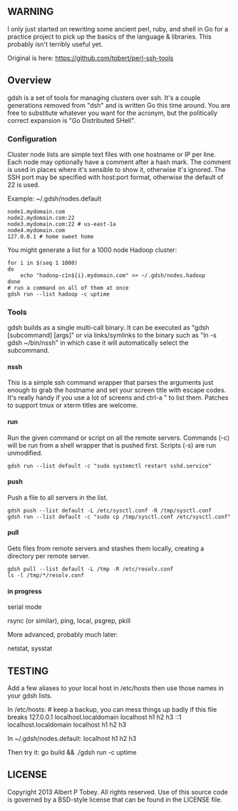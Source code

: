 ## WARNING

I only just started on rewriting some ancient perl, ruby, and shell in Go for a practice project to
pick up the basics of the language & libraries. This probably isn't terribly useful yet.

Original is here: https://github.com/tobert/perl-ssh-tools

## Overview

gdsh is a set of tools for managing clusters over ssh. It's a couple generations removed from "dsh"
and is written Go this time around. You are free to substitute whatever you want for the acronym, but
the politically correct expansion is "Go Distributed SHell".

### Configuration

Cluster node lists are simple text files with one hostname or IP per line. Each node may optionally
have a comment after a hash mark. The comment is used in places where it's sensible to show it, otherwise
it's ignored. The SSH port may be specified with host:port format, otherwise the default of 22 is used.

Example: ~/.gdsh/nodes.default

    node1.mydomain.com
    node2.mydomain.com:22
    node3.mydomain.com:22 # us-east-1a
    node4.mydomain.com
    127.0.0.1 # home sweet home

You might generate a list for a 1000 node Hadoop cluster:

    for i in $(seq 1 1000)
    do
        echo "hadoop-c1n${i}.mydomain.com" >> ~/.gdsh/nodes.hadoop
    done
    # run a command on all of them at once
    gdsh run --list hadoop -c uptime

### Tools

gdsh builds as a single multi-call binary. It can be executed as "gdsh [subcommand] [args]" or
via links/symlinks to the binary such as "ln -s gdsh ~/bin/nssh" in which case it will automatically
select the subcommand.

#### nssh

This is a simple ssh command wrapper that parses the arguments just enough to grab the hostname
and set your screen title with escape codes. It's really handy if you use a lot of screens and
ctrl-a " to list them. Patches to support tmux or xterm titles are welcome.

#### run

Run the given command or script on all the remote servers. Commands (-c) will be run from a shell wrapper
that is pushed first. Scripts (-s) are run unmodified.

    gdsh run --list default -c "sudo systemctl restart sshd.service"

#### push

Push a file to all servers in the list.

    gdsh push --list default -L /etc/sysctl.conf -R /tmp/sysctl.conf
    gdsh run --list default -c "sudo cp /tmp/sysctl.conf /etc/sysctl.conf"

#### pull

Gets files from remote servers and stashes them locally, creating a directory per remote server.

    gdsh pull --list default -L /tmp -R /etc/resolv.conf
    ls -l /tmp/*/resolv.conf

#### in progress

serial mode

rsync (or similar), ping, local, psgrep, pkill

More advanced, probably much later:

netstat, sysstat

## TESTING

Add a few aliases to your local host in /etc/hosts then use those names in your gdsh lists.

In /etc/hosts:
    # keep a backup, you can mess things up badly if this file breaks
    127.0.0.1 localhost.localdomain	localhost h1 h2 h3
    ::1 localhost.localdomain	localhost h1 h2 h3

In ~/.gdsh/nodes.default:
    localhost
    h1
    h2
    h3

Then try it:
    go build && ./gdsh run -c uptime

## LICENSE

Copyright 2013 Albert P Tobey.  All rights reserved.
Use of this source code is governed by a BSD-style
license that can be found in the LICENSE file.

